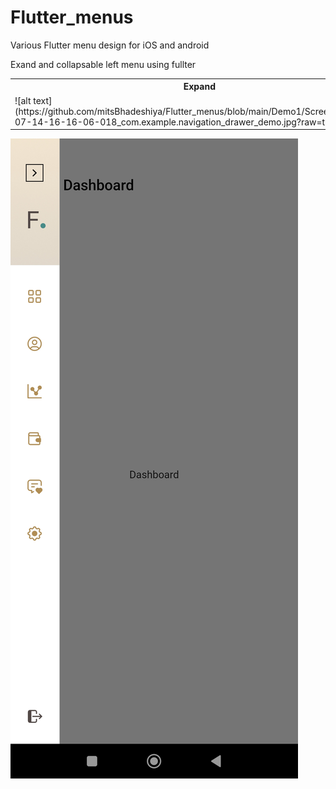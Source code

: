 # Flutter_menus

Various Flutter menu design for iOS and android 

Exand and collapsable left menu using fullter 

<table>
  <tr>
    <th>Expand </th>
    <th>Collapse</th>
  </tr>
  <tr>
    <td> ![alt text](https://github.com/mitsBhadeshiya/Flutter_menus/blob/main/Demo1/Screenshot_2023-07-14-16-16-06-018_com.example.navigation_drawer_demo.jpg?raw=true) </td>
    <td>![alt text](https://raw.githubusercontent.com/mitsBhadeshiya/Flutter_menus/main/Demo1/Screenshot_2023-07-14-16-16-06-018_com.example.navigation_drawer_demo.jpg) </td>
  </tr>
</table>



![alt text](https://raw.githubusercontent.com/mitsBhadeshiya/Flutter_menus/main/Demo1/Screenshot_2023-07-14-16-16-06-018_com.example.navigation_drawer_demo.jpg)
